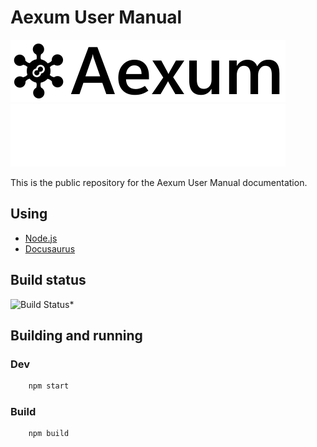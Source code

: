 # Aexum User Manual

![Aexum](static/img/aexum-logo-heading-light.svg#gh-light-mode-only)![Aexum](static/img/aexum-logo-heading-dark.svg#gh-dark-mode-only)

This is the public repository for the Aexum User Manual documentation.

## Using

* [Node.js](https://nodejs.org/)
* [Docusaurus](https://docusaurus.io)

## Build status

![Build Status](https://github.com/Nodefusion/Aexum.UserManual/actions/workflows/deploy.yml/badge.svg)*

## Building and running

### Dev

```bash
    npm start
```

### Build

```bash
    npm build
```
